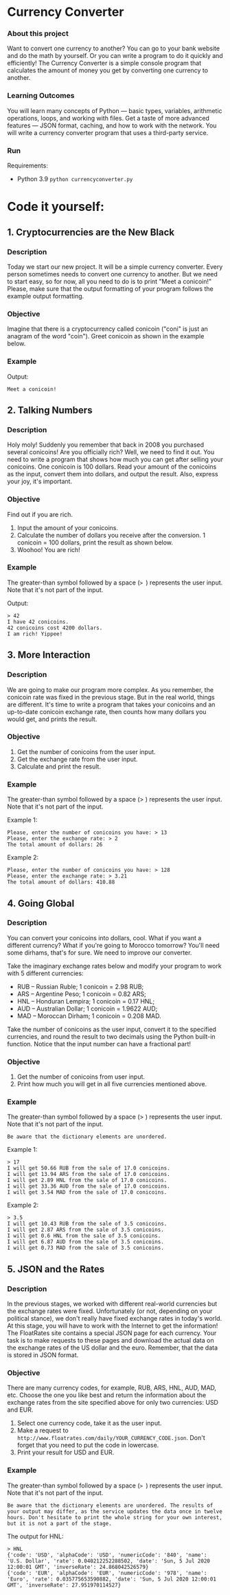 # Currency Converter

### About this project
Want to convert one currency to another? You can go to your bank website and do the math by yourself. Or you can write a program to do it quickly and efficiently! The Currency Converter is a simple console program that calculates the amount of money you get by converting one currency to another.

### Learning Outcomes
You will learn many concepts of Python — basic types, variables, arithmetic operations, loops, and working with files. Get a taste of more advanced features — JSON format, caching, and how to work with the network. You will write a currency converter program that uses a third-party service.

### Run

Requirements:
- Python 3.9
`python currencyconverter.py`

# Code it yourself:

## 1. Cryptocurrencies are the New Black

### Description

Today we start our new project. It will be a simple currency converter. Every person sometimes needs to convert one currency to another. But we need to start easy, so for now, all you need to do is to print "Meet a conicoin!" Please, make sure that the output formatting of your program follows the example output formatting.

### Objective

Imagine that there is a cryptocurrency called conicoin ("coni" is just an anagram of the word "coin"). Greet conicoin as shown in the example below.

### Example

Output:
```
Meet a conicoin!
```

## 2. Talking Numbers

### Description

Holy moly! Suddenly you remember that back in 2008 you purchased several conicoins! Are you officially rich? Well, we need to find it out. You need to write a program that shows how much you can get after selling your conicoins. One conicoin is 100 dollars. Read your amount of the conicoins as the input, convert them into dollars, and output the result. Also, express your joy, it's important.

### Objective

Find out if you are rich.

1. Input the amount of your conicoins.
2. Calculate the number of dollars you receive after the conversion. 1 conicoin = 100 dollars, print the result as shown below.
3. Woohoo! You are rich!

### Example

The greater-than symbol followed by a space (`> `) represents the user input. Note that it's not part of the input.

Output:
```
> 42
I have 42 conicoins.
42 conicoins cost 4200 dollars.
I am rich! Yippee!
```

## 3. More Interaction

### Description

We are going to make our program more complex. As you remember, the conicoin rate was fixed in the previous stage. But in the real world, things are different. It's time to write a program that takes your conicoins and an up-to-date conicoin exchange rate, then counts how many dollars you would get, and prints the result.

### Objective

1. Get the number of conicoins from the user input.
2. Get the exchange rate from the user input.
3. Calculate and print the result.

### Example

The greater-than symbol followed by a space (> ) represents the user input. Note that it's not part of the input.

Example 1:
```
Please, enter the number of conicoins you have: > 13
Please, enter the exchange rate: > 2
The total amount of dollars: 26
```
Example 2:
```
Please, enter the number of conicoins you have: > 128
Please, enter the exchange rate: > 3.21
The total amount of dollars: 410.88
```

## 4. Going Global

### Description

You can convert your conicoins into dollars, cool. What if you want a different currency? What if you're going to Morocco tomorrow? You'll need some dirhams, that's for sure. We need to improve our converter.

Take the imaginary exchange rates below and modify your program to work with 5 different currencies:

* RUB – Russian Ruble; 1 conicoin = 2.98 RUB;
* ARS – Argentine Peso; 1 conicoin = 0.82 ARS;
* HNL – Honduran Lempira; 1 conicoin = 0.17 HNL;
* AUD – Australian Dollar; 1 conicoin = 1.9622 AUD;
* MAD – Moroccan Dirham; 1 conicoin = 0.208 MAD.

Take the number of conicoins as the user input, сonvert it to the specified currencies, and round the result to two decimals using the Python built-in function. Notice that the input number can have a fractional part!

### Objective

1. Get the number of conicoins from user input.
2. Print how much you will get in all five currencies mentioned above.

### Example

The greater-than symbol followed by a space (> ) represents the user input. Note that it's not part of the input.
```
Be aware that the dictionary elements are unordered.
```
Example 1:
```
> 17
I will get 50.66 RUB from the sale of 17.0 conicoins.
I will get 13.94 ARS from the sale of 17.0 conicoins.
I will get 2.89 HNL from the sale of 17.0 conicoins.
I will get 33.36 AUD from the sale of 17.0 conicoins.
I will get 3.54 MAD from the sale of 17.0 conicoins.
```
Example 2:
```
> 3.5
I will get 10.43 RUB from the sale of 3.5 conicoins.
I will get 2.87 ARS from the sale of 3.5 conicoins.
I will get 0.6 HNL from the sale of 3.5 conicoins.
I will get 6.87 AUD from the sale of 3.5 conicoins.
I will get 0.73 MAD from the sale of 3.5 conicoins.
```

## 5. JSON and the Rates

### Description

In the previous stages, we worked with different real-world currencies but the exchange rates were fixed. Unfortunately (or not, depending on your political stance), we don't really have fixed exchange rates in today's world. At this stage, you will have to work with the Internet to get the information! The FloatRates site contains a special JSON page for each currency. Your task is to make requests to these pages and download the actual data on the exchange rates of the US dollar and the euro. Remember, that the data is stored in JSON format.

### Objective

There are many currency codes, for example, RUB, ARS, HNL, AUD, MAD, etc. Choose the one you like best and return the information about the exchange rates from the site specified above for only two currencies: USD and EUR.

1. Select one currency code, take it as the user input.
2. Make a request to `http://www.floatrates.com/daily/YOUR_CURRENCY_CODE.json`. Don't forget that you need to put the code in lowercase.
3. Print your result for USD and EUR.

### Example

The greater-than symbol followed by a space (`> `) represents the user input. Note that it's not part of the input.
```
Be aware that the dictionary elements are unordered. The results of your output may differ, as the service updates the data once in twelve hours. Don't hesitate to print the whole string for your own interest, but it is not a part of the stage.
```
The output for HNL:
```
> HNL
{'code': 'USD', 'alphaCode': 'USD', 'numericCode': '840', 'name': 'U.S. Dollar', 'rate': 0.040212252288502, 'date': 'Sun, 5 Jul 2020 12:00:01 GMT', 'inverseRate': 24.868042526579}
{'code': 'EUR', 'alphaCode': 'EUR', 'numericCode': '978', 'name': 'Euro', 'rate': 0.035775653590882, 'date': 'Sun, 5 Jul 2020 12:00:01 GMT', 'inverseRate': 27.951970114527}
```
